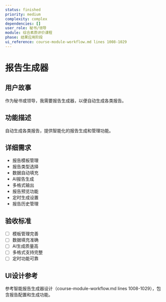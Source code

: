 ```yaml
---
status: finished
priority: medium
complexity: complex
dependencies: []
user_role: 秘书/领导
module: 综合素质评价课程
phase: 结果应用阶段
ui_reference: course-module-workflow.md lines 1008-1029
---
```


# 报告生成器

## 用户故事
作为秘书或领导，我需要报告生成器，以便自动生成各类报告。

## 功能描述
自动生成各类报告，提供智能化的报告生成和管理功能。

## 详细需求
- 报告模板管理
- 报告类型选择
- 数据自动填充
- AI报告生成
- 多格式输出
- 报告预览功能
- 定时生成设置
- 报告历史管理

## 验收标准
- [ ] 模板管理完善
- [ ] 数据填充准确
- [ ] AI生成质量高
- [ ] 多格式支持完整
- [ ] 定时功能可靠

## UI设计参考
参考智能报告生成器设计（course-module-workflow.md lines 1008-1029），包含报告配置和生成功能。